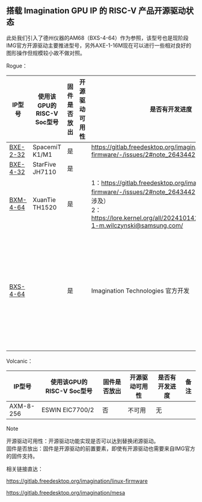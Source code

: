 ## 搭载 Imagination GPU IP 的 RISC-V 产品开源驱动状态



此处我们引入了德州仪器的AM68（BXS-4-64）作为参照，该型号也是现阶段IMG官方开源驱动主要推进型号，另外AXE-1-16M现在可以进行一些相对良好的图形操作但规模较小故不做对照。

Rogue：

| IP型号                                                       | 使用该GPU的RISC-V Soc型号 | 固件是否放出 | 开源驱动可用性 | 是否有开发进度                                               | 备注                       |
| ------------------------------------------------------------ | ------------------------- | ------------ | -------------- | ------------------------------------------------------------ | -------------------------- |
| [BXE-2-32](https://gitlab.freedesktop.org/imagination/mesa/-/commit/289aae12c0480540c0a896b8308c62bd7c4f2b31) | SpacemiT K1/M1            | 是           |                | https://gitlab.freedesktop.org/imagination/linux-firmware/-/issues/2#note_2643442<br /> |                            |
| [BXE-4-32](https://gitlab.freedesktop.org/imagination/mesa/-/commit/a3e1248cea54ba219c928ecfc0945f9db5805f39) | StarFive JH7110           | 是           |                |                                                              |                            |
| [BXM-4-64](https://gitlab.freedesktop.org/imagination/mesa/-/commit/76609e34471aca4bea8f62bf241b6973089c2084) | XuanTie TH1520            | 是           |                | 1：https://gitlab.freedesktop.org/imagination/linux-firmware/-/issues/2#note_2643442 （其中有部分内容涉及）<br />2：https://lore.kernel.org/all/20241014123314.1231517-1-m.wilczynski@samsung.com/ |                            |
| [BXS-4-64](https://gitlab.freedesktop.org/imagination/mesa/-/commit/e47428718337f4e8e1f71c48b5ed646ad12044bb) |                           | 是           |                | Imagination Technologies 官方开发                            | 仅可进行十分基础的图形操作 |

Volcanic：

| IP型号    | 使用该GPU的RISC-V Soc型号 | 固件是否放出 | 开源驱动可用性 | 是否有开发进度 | 备注 |
| --------- | ------------------------- | ------------ | -------------- | -------------- | ---- |
| AXM-8-256 | ESWIN EIC7700/2           | 否           | 不可用         | 无             |      |






> [!NOTE]
>
> 开源驱动可用性：开源驱动功能实现是否可以达到替换闭源驱动。<br />固件是否放出：固件是开源驱动的前置要素，即使有开源驱动也需要来自IMG官方的固件支持。

相关链接直达：

https://gitlab.freedesktop.org/imagination/linux-firmware

https://gitlab.freedesktop.org/imagination/mesa
